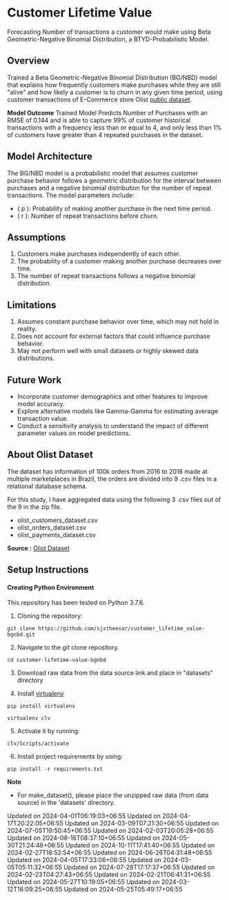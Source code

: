 # Customer Lifetime Value
Forecasting Number of transactions a customer would make using Beta Geometric-Negative Binomial Distribution, a BTYD-Probabilistic Model.

## Overview
Trained a Beta Geometric-Negative Binomial Distribution (BG/NBD) model that explains how frequently customers make purchases while they are still "alive" and how likely a customer is to churn in any given time period, using customer transactions of E-Commerce store Olist [public dataset](https://www.kaggle.com/olistbr/brazilian-ecommerce).

**Model Outcome**
Trained Model Predicts Number of Purchases with an RMSE of 0.144 and is able to capture 99% of customer historical transactions with a frequency less than or equal to 4, and only less than 1% of customers have greater than 4 repeated purchases in the dataset.

## Model Architecture
The BG/NBD model is a probabilistic model that assumes customer purchase behavior follows a geometric distribution for the interval between purchases and a negative binomial distribution for the number of repeat transactions. The model parameters include:
- \( p \): Probability of making another purchase in the next time period.
- \( r \): Number of repeat transactions before churn.

## Assumptions
1. Customers make purchases independently of each other.
2. The probability of a customer making another purchase decreases over time.
3. The number of repeat transactions follows a negative binomial distribution.

## Limitations
1. Assumes constant purchase behavior over time, which may not hold in reality.
2. Does not account for external factors that could influence purchase behavior.
3. May not perform well with small datasets or highly skewed data distributions.

## Future Work
- Incorporate customer demographics and other features to improve model accuracy.
- Explore alternative models like Gamma-Gamma for estimating average transaction value.
- Conduct a sensitivity analysis to understand the impact of different parameter values on model predictions.

## About Olist Dataset

The dataset has information of 100k orders from 2016 to 2018 made at multiple marketplaces in Brazil, the orders are divided into 9 .csv files in a relational database schema.

For this study, I have aggregated data using the following 3 .csv files out of the 9 in the zip file.
* olist_customers_dataset.csv
* olist_orders_dataset.csv
* olist_payments_dataset.csv

**Source :** [Olist Dataset](https://www.kaggle.com/olistbr/brazilian-ecommerce)


## Setup Instructions

#### Creating Python Environment

This repository has been tested on Python 3.7.6.

1. Cloning the repository:

`git clone https://github.com/sjstheesar/customer_lifetime_value-bgnbd.git`

2. Navigate to the git clone repository.

`cd customer-lifetime-value-bgnbd`

3. Download raw data from the data source link and place in "datasets" directory

4. Install [virtualenv](https://pypi.org/project/virtualenv/)

`pip install virtualenv`

`virtualenv clv`

5. Activate it by running:

`clv/Scripts/activate`

6. Install project requirements by using:

`pip install -r requirements.txt`

**Note**
* For make_dataset(), please place the unzipped raw data (from data source) in the 'datasets' directory.

Updated on 2024-04-01T06:19:03+06:55
Updated on 2024-04-17T20:22:05+06:55
Updated on 2024-03-09T07:21:30+06:55
Updated on 2024-07-05T19:50:45+06:55
Updated on 2024-02-03T20:05:28+06:55
Updated on 2024-08-16T08:37:10+06:55
Updated on 2024-05-30T21:24:48+06:55
Updated on 2024-10-11T17:41:40+06:55
Updated on 2024-02-27T18:52:54+06:55
Updated on 2024-06-26T04:31:48+06:55
Updated on 2024-04-05T17:33:06+06:55
Updated on 2024-03-05T05:11:32+06:55
Updated on 2024-07-28T17:17:37+06:55
Updated on 2024-02-23T04:27:43+06:55
Updated on 2024-02-21T06:41:31+06:55
Updated on 2024-05-27T10:19:05+06:55
Updated on 2024-03-12T16:09:25+06:55
Updated on 2024-05-25T05:49:17+06:55